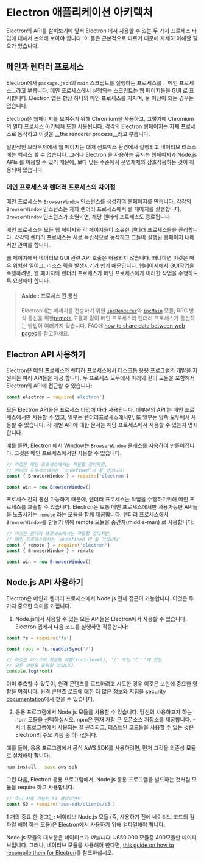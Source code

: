 # Electron 애플리케이션 아키텍처

Electron의 API를 살펴보기에 앞서 Electron 에서 사용할 수 있는 두 가지 프로세스 타입에 대해서 논의해 보아야 합니다. 이 둘은 근본적으로 다르기 때문에 자세히 이해할 필요가 있습니다.

## 메인과 렌더러 프로세스

Electron에서 `package.json`의 `main` 스크립트를 실행하는 프로세스를 __메인 프로세스__라고 부릅니다. 메인 프로세스에서 실행되는 스크립트는 웹 페이지들을 GUI 로 표시합니다. Electron 앱은 항상 하나의 메인 프로세스를 가지며, 둘 이상이 되는 경우는 없습니다.

Electron은  웹페이지를 보여주기 위해 Chromium을 사용하고, 그렇기에 Chromium의 멀티 프로세스 아키텍쳐 또한 사용됩니다. 각각의 Electron 웹페이지는 자체 프로세스로 동작하고 이것을 __the renderer process__라고 부릅니다.

일반적인 브라우저에서 웹 페이지는 대개 샌드박스 환경에서 실행되고 네이티브 리소스에는 액세스 할 수 없습니다. 그러나 Electron 을 사용하는 유저는 웹페이지가 Node.js APIs 를 이용할 수 있기 때문에, 보다 낮은 수준에서 운영체제와 상호작용하는 것이 허용되어 있습니다.

### 메인 프로세스와 렌더러 프로세스의 차이점

메인 프로세스는 `BrowserWindow` 인스턴스를 생성하여 웹페이지를 만듭니다. 각각의 `BrowserWindow` 인스턴스는 자체 렌더러 프로세스에서 웹 페이지를 실행합니다. `BrowserWindow` 인스턴스가 소멸되면, 해당 렌더러 프로세스도 종료됩니다.

메인 프로세스는 모든 웹 페이지와 각 페이지들이 소유한 렌더러 프로세스들을 관리합니다. 각각의 렌더러 프로세스는 서로 독립적으로 동작하고 그들이 실행된 웹페이지 내에서만 관여를 합니다.

웹 페이지에서 네이티브 GUI 관련 API 호출은 허용되지 않습니다. 왜냐하면 이것은 매우 위험한 일이고, 리소스 릭을 발생시키기 쉽기 때문입니다. 웹페이지에서 GUI작업을 수행하려면, 웹 페이지의 렌더러 프로세스가 메인 프로세스에게 이러한 작업을 수행하도록 요청해야 합니다.

> #### Aside : 프로세스 간 통신
> 
> Electron에는 메세지를 전송하기 위한  [`ipcRenderer`](../api/ipc-renderer.md)와 [`ipcMain`](../api/ipc-main.md) 모듈, RPC 방식 통신을 위한[remote](../api/remote.md) 모듈과 같이 메인 프로세스와 렌더러 프로세스가 통신하는 방법이 여러가지 있습니다. FAQ에 [how to share data between web pages][share-data]를 참고하세요.

## Electron API 사용하기

Electron은 메인 프로세스와 렌더러 프로세스에서 데스크톱 응용 프로그램의 개발을 지원하는 여러 API들을 제공 합니다. 두 프로세스 모두에서 아래와 같이 모듈을 포함해서 Electron의 API에 접근할 수 있습니다:

```javascript
const electron = require('electron')
```

모든 Electron API들은 프로세스 타입에 따라 사용됩니다. 대부분의 API 는 메인 프로세스에서만 사용할 수 있고, 일부는 렌더러프로세스에서만, 또 일부는 양쪽 모두에서 사용할 수 있습니다. 각 개별 API에 대한 문서는 해당 프로세스에서 사용할 수 있는지 명시합니다.

예를 들면, Electron 에서 Window는 `BrowserWindow` 클래스를 사용하여 만들어집니다. 그것은 메인 프로세스에서만 사용할 수 있습니다.

```javascript
// 이것은 메인 프로세스에서는 작동할 것이지만,
// 렌더러 프로세스에서는 `undefined`가 될 것입니다:
const { BrowserWindow } = require('electron')

const win = new BrowserWindow()
```

프로세스 간의 통신 가능하기 때문에, 렌더러 프로세스는 작업을 수행하기위해 메인 프로세스를 호출할 수 있습니다. Electron은 보통 메인 프로세스에서만 사용가능한 API들을 노출시키는 `remote` 라는 모듈을 함께 제공합니다. 렌더러 프로세스에서 `BrowserWindow`를 만들기 위해 remote 모듈을 중간자(middle-man) 로 사용합니다:

```javascript
// 이것은 렌더러 프로세스에서는 작동할 것이지만,
// 메인 프로세스에서는 `undefined`이 될 것입니다:
const { remote } = require('electron')
const { BrowserWindow } = remote

const win = new BrowserWindow()
```

## Node.js API 사용하기

Electron은 메인과 렌더러 프로세스에서 Node.js 전체 접근이 가능합니다. 이것은 두가지 중요한 의미를 가집니다.

1) Node.js에서 사용할 수 있는 모든 API들은 Electron에서 사용할 수 있습니다. Electron 앱에서 다음 코드를 실행하면 작동합니다:

```javascript
const fs = require('fs')

const root = fs.readdirSync('/')

// 이것은 디스크의 최상위 레벨(root-level), '/' 또는 'C:\'에 있는
// 모든 파일을 출력할 것입니다.
console.log(root)
```

이미 추측할 수 있듯이, 원격 콘텐츠를 로드하려고 시도한 경우 이것은 보안에 중요한 영향을 미칩니다. 원격 콘텐츠 로드에 대한 더 많은 정보와 지침을  [security documentation][security]에서 찾을 수 있습니다.

2) 응용 프로그램에서 Node.js 모듈을 사용할 수 있습니다. 당신의 사용하고자 하는 npm 모듈을 선택하십시오. npm은 현재 가장 큰 오픈소스 저장소를 제공합니다. – 서버 프로그램에서 사용되는 잘 관리되고, 테스트된 코드들을 사용할 수 있는 것은 Electron의 주요 기능 중 하나입니다.

예를 들어, 응용 프로그램에서 공식 AWS SDK를 사용하려면, 먼저 그것을 의존성 모듈로 설치해야 합니다:

```sh
npm install --save aws-sdk
```

그런 다음, Electron 응용 프로그램에서, Node.js 응용 프로그램을 빌드하는 것처럼 모듈을 require 하고 사용합니다.

```javascript
// 즉시 사용 가능한 S3 클라이언트
const S3 = require('aws-sdk/clients/s3')
```

1 개의 중요 한 경고는: 네이티브 Node.js 모듈 (즉, 사용하기 전에 네이티브 코드의 컴파일 해야 하는 모듈)은 Electron에서 사용하기 위해 컴파일해야 합니다.

Node.js 모듈의 대부분은 네이티브가 _아닙니다_. ~650.000 모듈중 400모듈만 네이티브입니다. 그러나, 네이티브 모듈을 사용해야 한다면, [this guide on how to recompile them for Electron][native-node]를 참조하십시오.

[security]: ./security.md
[native-node]: ./using-native-node-modules.md
[share-data]: ../faq.md#how-to-share-data-between-web-pages
